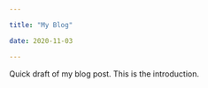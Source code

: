 ```yaml
---

title: "My Blog"

date: 2020-11-03

---
```



Quick draft of my blog post. This is the introduction.
